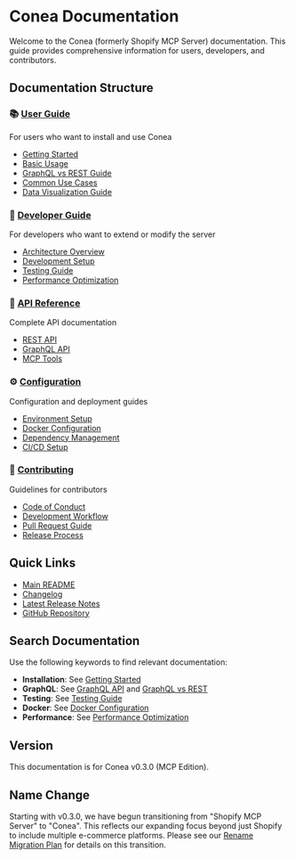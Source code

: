 # Conea Documentation

Welcome to the Conea (formerly Shopify MCP Server) documentation. This guide provides comprehensive information for users, developers, and contributors.

## Documentation Structure

### 📚 [User Guide](user-guide/README.md)
For users who want to install and use Conea
- [Getting Started](user-guide/getting-started.md)
- [Basic Usage](user-guide/basic-usage.md)
- [GraphQL vs REST Guide](user-guide/graphql-vs-rest.md)
- [Common Use Cases](user-guide/use-cases.md)
- [Data Visualization Guide](user-guide/data-visualization-guide.md)

### 🔧 [Developer Guide](developer-guide/README.md)
For developers who want to extend or modify the server
- [Architecture Overview](developer-guide/architecture.md)
- [Development Setup](developer-guide/setup.md)
- [Testing Guide](developer-guide/testing.md)
- [Performance Optimization](developer-guide/performance.md)

### 📖 [API Reference](api-reference/README.md)
Complete API documentation
- [REST API](api-reference/rest-api.md)
- [GraphQL API](api-reference/graphql-api.md)
- [MCP Tools](api-reference/mcp-tools.md)

### ⚙️ [Configuration](configuration/README.md)
Configuration and deployment guides
- [Environment Setup](configuration/environment.md)
- [Docker Configuration](configuration/docker.md)
- [Dependency Management](configuration/dependencies.md)
- [CI/CD Setup](configuration/ci-cd.md)

### 🤝 [Contributing](contributing/README.md)
Guidelines for contributors
- [Code of Conduct](contributing/code-of-conduct.md)
- [Development Workflow](contributing/workflow.md)
- [Pull Request Guide](contributing/pull-requests.md)
- [Release Process](contributing/release-process.md)

## Quick Links

- [Main README](../README.md)
- [Changelog](../CHANGELOG.md)
- [Latest Release Notes](../RELEASE_NOTES_v0.2.0.md)
- [GitHub Repository](https://github.com/gentacupoftea/conea)

## Search Documentation

Use the following keywords to find relevant documentation:
- **Installation**: See [Getting Started](user-guide/getting-started.md)
- **GraphQL**: See [GraphQL API](api-reference/graphql-api.md) and [GraphQL vs REST](user-guide/graphql-vs-rest.md)
- **Testing**: See [Testing Guide](developer-guide/testing.md)
- **Docker**: See [Docker Configuration](configuration/docker.md)
- **Performance**: See [Performance Optimization](developer-guide/performance.md)

## Version

This documentation is for Conea v0.3.0 (MCP Edition).

## Name Change

Starting with v0.3.0, we have begun transitioning from "Shopify MCP Server" to "Conea". This reflects our expanding focus beyond just Shopify to include multiple e-commerce platforms. Please see our [Rename Migration Plan](RENAME_MIGRATION.md) for details on this transition.